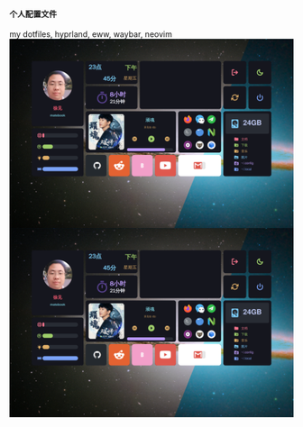 #### 个人配置文件

my dotfiles, hyprland, eww, waybar, neovim
<img align="center" src="previews/screenshot_2024-02-02_23:45:26.png">
<img align="center" src="previews/screenshot_2024-02-02_23:45:26.png">

